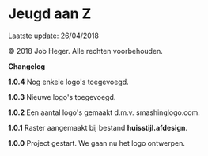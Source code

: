 # Jeugd aan Z

Laatste update: 26/04/2018

© 2018 Job Heger. Alle rechten voorbehouden.



**Changelog**

**1.0.4** Nog enkele logo's toegevoegd.

**1.0.3** Nieuwe logo's toegevoegd.

**1.0.2** Een aantal logo's gemaakt d.m.v. smashinglogo.com.

**1.0.1** Raster aangemaakt bij bestand **huisstijl.afdesign**.

**1.0.0** Project gestart. We gaan nu het logo ontwerpen.